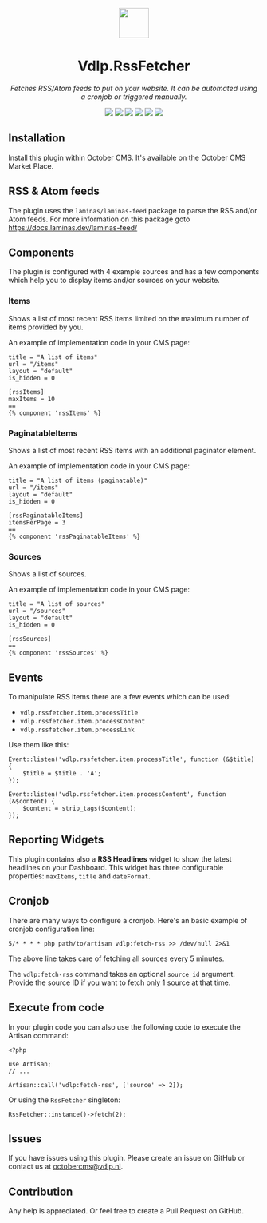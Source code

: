 <p align="center">
	<img height="60px" width="60px" src="https://plugins.vdlp.nl/octobercms/icons/Vdlp.RssFetcher.svg" >
	<h1 align="center">Vdlp.RssFetcher</h1>
</p>

<p align="center">
	<em>Fetches RSS/Atom feeds to put on your website. It can be automated using a cronjob or triggered manually.</em>
</p>

<p align="center">
	<img src="https://badgen.net/packagist/php/vdlp/oc-rssfetcher-plugin">
	<img src="https://badgen.net/packagist/license/vdlp/oc-rssfetcher-plugin">
	<img src="https://badgen.net/github/release/vdlp/oc-rssfetcher-plugin">
	<img src="https://badgen.net/packagist/dt/vdlp/oc-rssfetcher-plugin">
	<img src="https://badgen.net/badge/cms/October%20CMS">
	<img src="https://badgen.net/badge/type/plugin">
</p>

## Installation

Install this plugin within October CMS. It's available on the October CMS Market Place.

## RSS & Atom feeds

The plugin uses the `laminas/laminas-feed` package to parse the RSS and/or Atom feeds. For more information on this package goto https://docs.laminas.dev/laminas-feed/

## Components

The plugin is configured with 4 example sources and has a few components which help you to display items and/or sources on your website.

### Items

Shows a list of most recent RSS items limited on the maximum number of items provided by you.

An example of implementation code in your CMS page:

````
title = "A list of items"
url = "/items"
layout = "default"
is_hidden = 0

[rssItems]
maxItems = 10
==
{% component 'rssItems' %}
````

### PaginatableItems

Shows a list of most recent RSS items with an additional paginator element.

An example of implementation code in your CMS page:

````
title = "A list of items (paginatable)"
url = "/items"
layout = "default"
is_hidden = 0

[rssPaginatableItems]
itemsPerPage = 3
==
{% component 'rssPaginatableItems' %}
````

### Sources

Shows a list of sources.

An example of implementation code in your CMS page:

````
title = "A list of sources"
url = "/sources"
layout = "default"
is_hidden = 0

[rssSources]
==
{% component 'rssSources' %}
````

## Events

To manipulate RSS items there are a few events which can be used:
- `vdlp.rssfetcher.item.processTitle`
- `vdlp.rssfetcher.item.processContent`
- `vdlp.rssfetcher.item.processLink`

Use them like this:

```
Event::listen('vdlp.rssfetcher.item.processTitle', function (&$title) {
    $title = $title . 'A';
});

Event::listen('vdlp.rssfetcher.item.processContent', function (&$content) {
    $content = strip_tags($content);
});
```
## Reporting Widgets

This plugin contains also a **RSS Headlines** widget to show the latest headlines on your Dashboard. This widget has three configurable properties: `maxItems`, `title` and `dateFormat`.

## Cronjob

There are many ways to configure a cronjob. Here's an basic example of cronjob configuration line:

````
5/* * * * php path/to/artisan vdlp:fetch-rss >> /dev/null 2>&1
````

The above line takes care of fetching all sources every 5 minutes.

The `vdlp:fetch-rss` command takes an optional `source_id` argument. Provide the source ID if you want to fetch only 1 source at that time.

## Execute from code

In your plugin code you can also use the following code to execute the Artisan command:

````
<?php

use Artisan;
// ...

Artisan::call('vdlp:fetch-rss', ['source' => 2]);
````

Or using the `RssFetcher` singleton:

````
RssFetcher::instance()->fetch(2);
````

## Issues

If you have issues using this plugin. Please create an issue on GitHub or contact us at [octobercms@vdlp.nl]().

## Contribution

Any help is appreciated. Or feel free to create a Pull Request on GitHub.
